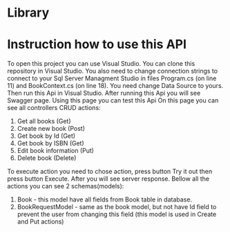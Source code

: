 # Library
# Instruction how to use this API
To open this project you can use Visual Studio.
You can clone this repository in Visual Studio.
You also need to change connection strings to connect to your Sql Server Managment Studio in files Program.cs (on line 11)
and BookContext.cs (on line 18). You need change Data Source to yours.
Then run this Api in Visual Studio.
After running this Api you will see Swagger page. Using this page you can test this Api 
On this page you can see all controllers CRUD actions:
1) Get all books (Get)
2) Create new book (Post)
3) Get book by Id (Get)
4) Get book by ISBN (Get)
5) Edit book information (Put)
6) Delete book (Delete)
   
To execute action you need to chose action, press button Try it out then press button Execute.
After you will see server response.
Bellow all the actions you can see 2 schemas(models):
1) Book - this model have all fields from Book table in database.
2) BookRequestModel - same as the book model, but not have Id field to prevent the user from changing this field
(this model is used in Create and Put actions)

